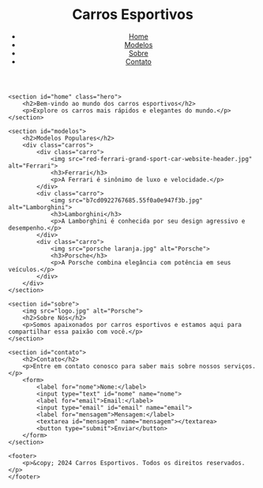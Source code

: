 <!DOCTYPE html>
<html lang="pt-BR">
<head>
    <meta charset="UTF-8">
    <meta name="viewport" content="width=device-width, initial-scale=1.0">
    <title>Carros Esportivos</title>
    <link rel="stylesheet" href="styles.css">
</head>
<body>
    <header>
        <h1>Carros Esportivos</h1>
        <nav>
            <ul>
                <li><a href="#home">Home</a></li>
                <li><a href="#modelos">Modelos</a></li>
                <li><a href="#sobre">Sobre</a></li>
                <li><a href="#contato">Contato</a></li>
            </ul>
        </nav>
    </header>

    <section id="home" class="hero">
        <h2>Bem-vindo ao mundo dos carros esportivos</h2>
        <p>Explore os carros mais rápidos e elegantes do mundo.</p>
    </section>

    <section id="modelos">
        <h2>Modelos Populares</h2>
        <div class="carros">
            <div class="carro">
                <img src="red-ferrari-grand-sport-car-website-header.jpg" alt="Ferrari">
                <h3>Ferrari</h3>
                <p>A Ferrari é sinônimo de luxo e velocidade.</p>
            </div>
            <div class="carro">
                <img src="b7cd0922767685.55f0a0e947f3b.jpg" alt="Lamborghini">
                <h3>Lamborghini</h3>
                <p>A Lamborghini é conhecida por seu design agressivo e desempenho.</p>
            </div>
            <div class="carro">
                <img src="porsche laranja.jpg" alt="Porsche">
                <h3>Porsche</h3>
                <p>A Porsche combina elegância com potência em seus veículos.</p>
            </div>
        </div>
    </section>

    <section id="sobre">
        <img src="logo.jpg" alt="Porsche">
        <h2>Sobre Nós</h2>
        <p>Somos apaixonados por carros esportivos e estamos aqui para compartilhar essa paixão com você.</p>
    </section>

    <section id="contato">
        <h2>Contato</h2>
        <p>Entre em contato conosco para saber mais sobre nossos serviços.</p>
        <form>
            <label for="nome">Nome:</label>
            <input type="text" id="nome" name="nome">
            <label for="email">Email:</label>
            <input type="email" id="email" name="email">
            <label for="mensagem">Mensagem:</label>
            <textarea id="mensagem" name="mensagem"></textarea>
            <button type="submit">Enviar</button>
        </form>
    </section>

    <footer>
        <p>&copy; 2024 Carros Esportivos. Todos os direitos reservados.</p>
    </footer>
</body>
</html>
